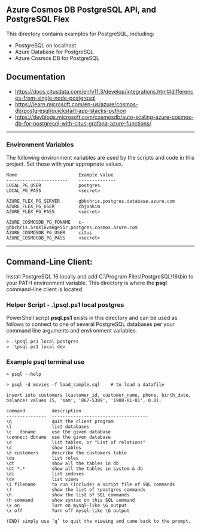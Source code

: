 ## Azure Cosmos DB PostgreSQL API, and PostgreSQL Flex

This directory contains examples for PostgreSQL, including:
- PostgreSQL on localhost
- Azure Database for PostgreSQL
- Azure Cosmos DB for PostgreSQL

## Documentation

- https://docs.citusdata.com/en/v11.3/develop/integrations.html#differences-from-single-node-postgresql
- https://learn.microsoft.com/en-us/azure/cosmos-db/postgresql/quickstart-app-stacks-python
- https://devblogs.microsoft.com/cosmosdb/auto-scaling-azure-cosmos-db-for-postgresql-with-citus-grafana-azure-functions/


---

### Environment Variables

The following environment variables are used by the scripts and code
in this project.  Set these with your appropriate values.

```
Name                       Example Value
-----------------------    --------------
LOCAL_PG_USER              postgres
LOCAL_PG_PASS              <secret>

AZURE_FLEX_PG_SERVER       gbbchris.postgres.database.azure.com
AZURE_FLEX_PG_USER         chjoakim
AZURE_FLEX_PG_PASS         <secret>

AZURE_COSMOSDB_PG_FQNAME   c-gbbchris.5rmXl6v48ge55r.postgres.cosmos.azure.com
AZURE_COSMOSDB_PG_USER     citus
AZURE_COSMOSDB_PG_PASS     <secret>
```

---

## Command-Line Client:

Install PostgreSQL 16 locally and add C:\Program Files\PostgreSQL\16\bin
to your PATH environment variable.  This directory is where the **psql**
command-line client is located.

### Helper Script - .\psql.ps1 local postgres

PowerShell script **psql.ps1** exists in this directory and can
be used as follows to connect to one of several PostgreSQL databases
per your command line arguments and environment variables.

```
> .\psql.ps1 local postgres
> .\psql.ps1 local dev
```

### Example psql terminal use 

```
> psql --help

> psql -d movies -f load_sample.sql    # to load a datafile
```

```
insert into customers (customer_id, customer_name, phone, birth_date, balance) values (5, 'sam', '867-5309', '1988-01-01', 0.0);

command          description
---------------  ------------------------------------
\q               quit the client program
\l               list databases
\c   dbname      use the given database
\connect dbname  use the given database
\d               list tables, or "List of relations"
\d               show tables
\d customers     describe the customers table
\du              list roles
\dt              show all the tables in db
\dt *.*          show all the tables in system & db
\di              list indexes
\dv              list views
\i filename      to run (include) a script file of SQL commands
\?               show the list of \postgres commands
\h               show the list of SQL commands
\h command       show syntax on this SQL command
\x on            Turn on mysql-like \G output
\x off           Turn off mysql-like \G output

(END) simply use ‘q’ to quit the viewing and came back to the prompt.
```
